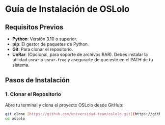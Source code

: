 
# Guía de Instalación de OSLolo

## Requisitos Previos
- **Python**: Versión 3.10 o superior.
- **pip**: El gestor de paquetes de Python.
- **Git**: Para clonar el repositorio.
- **UnRar**: (Opcional, para soporte de archivos RAR). Debes instalar la utilidad `unrar` o `unrar-free` y asegurarte de que esté en el PATH de tu sistema.

## Pasos de Instalación

### 1. Clonar el Repositorio
Abre tu terminal y clona el proyecto OSLolo desde GitHub:
```sh
git clone [https://github.com/universidad-team/oslolo.git](https://github.com/universidad-team/oslolo.git)
cd oslolo
